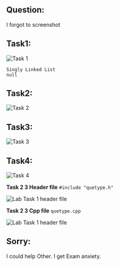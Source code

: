 ## Question:

I forgot to screenshot

## Task1:

![Task 1](https://github.com/IAFahim/CSE225/blob/master/C%2B%2B/Class/Exam/Mid_Lab/Task_1/Task.png)

    Singly Linked List
    null

## Task2:

![Task 2](https://github.com/IAFahim/CSE225/blob/master/C%2B%2B/Class/Exam/Mid_Lab/Task_2/main.cpp.png)

## Task3:

![Task 3](https://github.com/IAFahim/CSE225/blob/master/C%2B%2B/Class/Exam/Mid_Lab/Task_3/main.cpp.png)

## Task4:

![Task 4](https://github.com/IAFahim/CSE225/blob/master/C%2B%2B/Class/Exam/Mid_Lab/Task_4/main.cpp.png)

**Task 2 3 Header file**
`#include "quetype.h"`

![Lab  Task 1 header file](https://github.com/IAFahim/CSE225/blob/master/C%2B%2B/Class/Exam/Mid_Lab/Common/quetype.h.png)

**Task 2 3 Cpp file**
`quetype.cpp`

![Lab  Task 1 header file](https://github.com/IAFahim/CSE225/blob/master/C%2B%2B/Class/Exam/Mid_Lab/Common/quetype.cpp.png)

## Sorry:

I could help Other. I get Exam anxiety. 